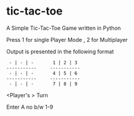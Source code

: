 # tic-tac-toe
A Simple Tic-Tac-Toe Game written in Python

Press 1 for single Player Mode , 2 for Multiplayer

Output is presented in the following format

     - | - | -       1 | 2 | 3 
    -----------     -----------
     - | - | -       4 | 5 | 6 
    -----------     -----------
     - | - | -       7 | 8 | 9 
 
<Player's > Turn

Enter A no b/w 1-9

